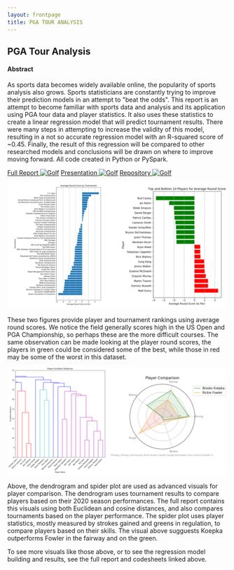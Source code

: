 ```yaml
---
layout: frontpage
title: PGA TOUR ANALYSIS
---
```

## <a name="PGA Report Abstract"></a>PGA Tour Analysis

#### Abstract

As sports data becomes widely available online, the popularity of sports analysis also grows. Sports statisticians are constantly trying to improve their prediction models in an attempt to "beat the odds". This report is an attempt to become familiar with sports data and analysis and its application using PGA tour data and player statistics. It also uses these statistics to create a linear regression model that will predict tournament results. There were many steps in attempting to increase the validity of this model, resulting in a not so accurate regression model with an R-squared score of ~0.45. Finally, the result of this regression will be compared to other researched models and conclusions will be drawn on where to improve moving forward. All code created in Python or PySpark.

[Full Report ![Golf](/pages/icons16/pdf-icon.png)](/assets/PGAFiles/PGA_Analysis_Report.pdf)
[Presentation ![Golf](/pages/icons16/ppt-icon.png)](/assets/PGAFiles/PGA_TOUR_Pres.pdf)
[Repository ![Golf](/pages/icons16/data-icon.png)](https://github.com/kylearbide/PGA_Tour_Analysis)

![GolfDataVisuals](../../assets/PGAFiles/AverageRoundsVis.png)

These two figures provide player and tournament rankings using average round scores. We notice the field generally scores high in the US Open and PGA Championship, so perhaps these are the more difficult courses. The same observation can be made looking at the player round scores, the players in green could be considered some of the best, while those in red may be some of the worst in this dataset.

![PlayerCompVisuals](../../assets/PGAFiles/PlayerComp.png)

Above, the dendrogram and spider plot are used as advanced visuals for player comparison. The dendrogram uses tournament results to compare players based on their 2020 season performances. The full report contains this visuals using both Euclidean and cosine distances, and also compares tournaments based on the player performance. The spider plot uses player statistics, mostly measured by strokes gained and greens in regulation, to compare players based on their skills. The visual above sugguests Koepka outperforms Fowler in the fairway and on the green. 

To see more visuals like those above, or to see the regression model building and results, see the full report and codesheets linked above.
